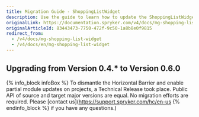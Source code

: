 ```yaml
---
title: Migration Guide - ShoppingListWidget
description: Use the guide to learn how to update the ShoppingListWidget module.
originalLink: https://documentation.spryker.com/v4/docs/mg-shopping-list-widget
originalArticleId: 83443473-7750-472f-9c50-1a8b8e0f9815
redirect_from:
  - /v4/docs/mg-shopping-list-widget
  - /v4/docs/en/mg-shopping-list-widget
---
```


## Upgrading from Version 0.4.* to Version 0.6.0

{% info_block infoBox %}
To dismantle the Horizontal Barrier and enable partial module updates on projects, a Technical Release took place. Public API of source and target major versions are equal. No migration efforts are required. Please [contact us](https://support.spryker.com/hc/en-us
{% endinfo_block %} if you have any questions.)
